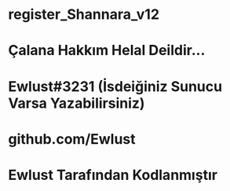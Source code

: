 # register_Shannara_v12
# Çalana Hakkım Helal Deildir...
# Ewlust#3231 (İsdeiğiniz Sunucu Varsa Yazabilirsiniz)
# github.com/Ewlust
# Ewlust Tarafından Kodlanmıştır
